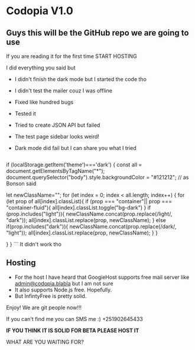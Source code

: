 # Codopia V1.0

## Guys this will be the GitHub repo we are going to use

If you are reading it for the first time START HOSTING

I did everything you said but

- I didn't finish the dark mode but I started the code tho
- I didn't test the mailer couz I was offline
- Fixed like hundred bugs
- Tested it
- Tried to create JSON API but failed
- The test page sidebar looks weird!
- Dark mode did fail but I can share you what I tried

    ```
if (localStorage.getItem('theme')==='dark') {
  const all = document.getElementsByTagName("*");
  document.querySelector("body").style.backgroundColor = "#121212"; // as Bonson said

  let newClassName="";
  for (let index = 0; index < all.length; index++) {
    for (let prop of all[index].classList){
      if (prop === "container"|| prop === "container-fluid"){
        all[index].classList.toggle("bg-dark")
      }
      if (prop.includes("light")){
        newClassName.concat(prop.replace(/light/, "dark"));
        all[index].classList.replace(prop, newClassName);
      }
      else if(prop.includes("dark")){
        newClassName.concat(prop.replace(/dark/, "light"));
        all[index].classList.replace(prop, newClassName);
      }
    }
    
  }
}
    ```
It didn't work tho
## Hosting

- For the host I have heard that GoogieHost supports free mail server like [admin@codopia.blabla]("#") but I am not sure
- It also supports Node.js free. Hopefully.
- But InfintyFree is pretty solid.

Enjoy! We are git people now!!!

If you can't find me you can SMS me :) +251902645433

**IF YOU THINK IT IS SOLID FOR BETA PLEASE HOST IT**

WHAT ARE YOU WAITING FOR?

